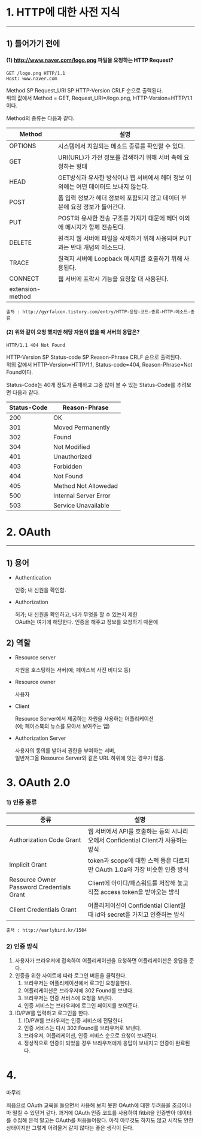 # 1. HTTP에 대한 사전 지식

---

## 1) 들어가기 전에

#### (1) http://www.naver.com/logo.png 파일을 요청하는 HTTP Request?

    GET /logo.png HTTP/1.1
    Host: www.naver.com

Method SP Request_URI SP HTTP-Version CRLF 순으로 출력된다.  
위의 값에서 Method = GET, Request_URI=/logo.png, HTTP-Version=HTTP/1.1이다.  


Method의 종류는 다음과 같다.

|Method|설명|
|-|-|
|OPTIONS|시스템에서 지원되는 메소드 종류를 확인할 수 있다.|
|GET|URI(URL)가 가전 정보를 검색하기 위해 서버 측에 요청하는 형태|
|HEAD|GET방식과 유사한 방식이나 웹 서버에서 헤더 정보 이외에는 어떤 데이터도 보내지 않는다.|
|POST|폼 입력 정보가 헤더 정보에 포함되지 않고 데이터 부분에 요청 정보가 들어간다.|
|PUT|POST와 유사한 전송 구조를 가지기 대문에 헤더 이외에 메시지가 함께 전송된다.|
|DELETE|원격지 웹 서버에 파일을 삭제하기 위해 사용되며 PUT과는 반대 개념의 메소드다.|
|TRACE|원격지 서버에 Loopback 메시지를 호출하기 위해 사용된다.|
|CONNECT|웹 서버에 프락시 기능을 요청할 대 사용된다.|
|extension-method||

`출처 : http://gyrfalcon.tistory.com/entry/HTTP-응답-코드-종류-HTTP-메소드-종류`

#### (2) 위와 같이 요청 했지만 해당 자원이 없을 때 서버의 응답은?

    HTTP/1.1 404 Not Found

HTTP-Version SP Status-code SP Reason-Phrase CRLF 순으로 출력된다.  
위의 값에서 HTTP-Version=HTTP/1.1, Status-code=404, Reason-Phrase=Not Found이다.  

Status-Code는 40개 정도가 존재하고 그중 많이 볼 수 있는 Status-Code를 추려보면 다음과 같다.  

|Status-Code|Reason-Phrase|
|-|-|
|200|OK|
|301|Moved Permanently|
|302|Found|
|304|Not Modified|
|401|Unauthorized|
|403|Forbidden|
|404|Not Found|
|405|Method Not Allowedad|
|500|Internal Server Error|
|503|Service Unavailable|


# 2. OAuth

---

## 1)  용어

- Authentication

	인증; 내 신원을 확인함.

- Authorization

	허가; 내 신원을 확인하고, 내가 무엇을 할 수 있는지 제한  
	OAuth는 여기에 해당한다. 인증을 해주고 정보를 요청하기 때문에

## 2) 역할

- Resource server

	자원을 호스팅하는 서버(예; 페이스북 사진 비디오 등)  

- Resource owner

	사용자  

- Client

	Resource Server에서 제공하는 자원을 사용하는 어플리케이션  
	(예; 페이스북의 뉴스를 모아서 보여주는 앱)  

- Authorization Server

	사용자의 동의를 받아서 권한을 부여하는 서버,  
	일반저그올 Resource Server와 같은 URL 하위에 잇는 경우가 많음.  


# 3. OAuth 2.0

### 1) 인증 종류

|종류|설명|
|-|-|
|Authorization Code Grant|웹 서버에서 API를 호출하는 등의 시나리오에서 Confidential Client가 사용하는 방식|
|Implicit Grant|token과 scope에 대한 스펙 등은 다르지만 OAuth 1.0a와 가장 비슷한 인증 방식|
|Resource Owner Password Credentials Grant|Client에 아이디/패스워드를 저장해 놓고 직접 access token을 받아오는 방식|
|Client Credentials Grant|어플리케이션이 Confidential Client일 때 id와 secret을 가지고 인증하는 방식|

`출처 : http://earlybird.kr/1584`  

### 2) 인증 방식

1. 사용자가 브라우저에 접속하여 어플리케이션을 요청하면 어플리케이션은 응답을 준다.
2. 인증을 위한 사이트에 따라 로그인 버튼을 클릭한다.
	1. 브라우저는 어플리케이션에서 로그인 요청을한다.
	2. 어플리케이션은 브라우저에 302 Found를 보낸다.
	3. 브라우저는 인증 서비스에 요청을 보낸다.
	4. 인증 서비스는 브라우저에 로그인 페이지를 보여준다.
3. ID/PW를 입력하고 로그인을 한다.
	1. ID/PW를 브라우저는 인증 서비스에 전달한다.
	2. 인증 서비스는 다시 302 Found를 브라우저로 보낸다.
	3. 브라우저, 어플리케이션, 인증 서비스 순으로 요청이 보내진다.
	4. 정상적으로 인증이 되었을 경우 브라우저에게 응답이 보내지고 인증이 완료된다.


# 4.
마무리

처음으로 OAuth 교육을 들으면서 사용해 보지 못한 OAuth에 대한 두려움을 조금이나마 떨칠 수 있던거 같다. 과거에 OAuth 인증 코드를 사용하여 fitbit을 인증받아 데이터를 수집해 온적 말고는 OAuth를 처음들어봤다. 아직 아무것도 하지도 않고 시작도 안한 상태이지만 그렇게 어려울거 같지 않다는 좋은 생각이 든다.
